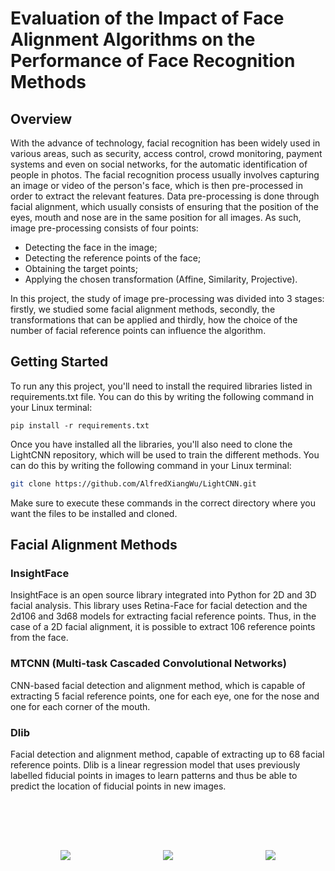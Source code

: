 # Evaluation of the Impact of Face Alignment Algorithms on the Performance of Face Recognition Methods

## Overview
With the advance of technology, facial recognition has been widely used in various areas, such as security, access control, crowd monitoring, payment systems and even on social networks, for the automatic identification of people in photos. The facial recognition process usually involves capturing an image or video of the person's face, which is then pre-processed in order to extract the relevant features. 
Data pre-processing is done through facial alignment, which usually consists of ensuring that the position of the eyes, mouth and nose are in the same position for all images. As such, image pre-processing consists of four points:
- Detecting the face in the image;
- Detecting the reference points of the face;
- Obtaining the target points;
- Applying the chosen transformation (Affine, Similarity, Projective).

In this project, the study of image pre-processing was divided into 3 stages: firstly, we studied some facial alignment methods, secondly, the transformations that can be applied and thirdly, how the choice of the number of facial reference points can influence the algorithm. 

## Getting Started

To run any this project, you'll need to install the required libraries listed in requirements.txt file. You can do this by writing the following command in your Linux terminal:

```bashrc
pip install -r requirements.txt
```
Once you have installed all the libraries, you'll also need to clone the LightCNN repository, which will be used to train the different methods. You can do this by writing the following command in your Linux terminal:

```bash
git clone https://github.com/AlfredXiangWu/LightCNN.git
```
Make sure to execute these commands in the correct directory where you want the files to be installed and cloned.


## Facial Alignment Methods

### InsightFace

InsightFace is an open source library integrated into Python for 2D and 3D facial analysis. 
This library uses Retina-Face for facial detection and the 2d106 and 3d68 models for extracting facial reference points. Thus, in the case of a 2D facial alignment, it is possible to extract 106 reference points from the face. 

### MTCNN (Multi-task Cascaded Convolutional Networks)

CNN-based facial detection and alignment method, which is capable of extracting 5 facial reference points, one for each eye, one for the nose and one for each corner of the mouth.

### Dlib

Facial detection and alignment method, capable of extracting up to 68 facial reference points. Dlib is a linear regression model that uses previously labelled fiducial points in images to learn patterns and thus be able to predict the location of fiducial points in new images. 

<div align="center" style="padding: 80px;">
  <img src="https://github.com/Francisco-Guillen/Face-Aligment/assets/83434031/d1aa0a03-7fb5-48cb-bb2b-8b5b9fe63f13" align="left">
  <img src="https://github.com/Francisco-Guillen/Face-Aligment/assets/83434031/e725f8ce-314b-4f4b-ae19-e5f4ef24032b" align= "center">
  <img src="https://github.com/Francisco-Guillen/Face-Aligment/assets/83434031/b83e7cbb-bdd1-482c-bc38-3ae12a3f3958" align="right">
</div>
